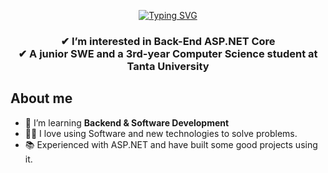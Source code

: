 <p align="center">
    <a href="https://git.io/typing-svg"><img src="https://readme-typing-svg.demolab.com?font=Fira+Code&duration=3000&pause=500&center=true&vCenter=true&random=false&width=435&lines=Hi+%F0%9F%91%8B;I'am+Azza+Shahen" alt="Typing SVG" /></a>
</p>

<h3 align="center">✔ I’m interested in Back-End ASP.NET Core <br>
✔ A junior SWE and a 3rd-year Computer Science student at Tanta University</h3>

## About me

- 🌱  I’m learning **Backend  & Software Development**
- ✍🏻  I love using Software and new technologies to solve problems.
- 📚  Experienced with ASP.NET and have built some good projects using it.
